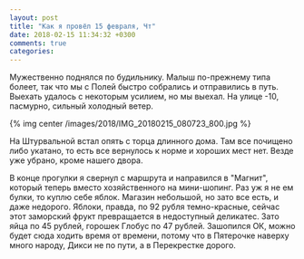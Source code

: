 ```yaml
---
layout: post
title: "Как я провёл 15 февраля, Чт"
date: 2018-02-15 11:34:32 +0300
comments: true
categories: 
---
```

Мужественно поднялся по будильнику. Малыш по-прежнему типа болеет, так что мы с Полей быстро собрались и отправились в путь. Выехать удалось с некоторым усилием, но мы выехал. На улице -10, пасмурно, сильный холодный ветер. 

{% img center /images/2018/IMG_20180215_080723_800.jpg %}

На Штурвальной встал опять с торца длинного дома. Там все почищено либо укатано, то есть все вернулось к норме и хороших мест нет. Везде уже убрано, кроме нашего двора.



В конце прогулки я свернул с маршрута и направился в "Магнит", который теперь вместо хозяйственного на мини-шопинг. Раз уж я не ем булки, то куплю себе яблок. Магазин небольшой, но зато все есть, и даже недорого. Яблоки, правда, по 92 рубля темно-красные, сейчас этот заморский фрукт превращается в недоступный деликатес. Зато яйца по 45 рублей, горошек Глобус по 47 рублей. Зашопился ОК, можно будет сюда ходить время от времени, потому что в Пятерочке наверху много народу, Дикси не по пути, а в Перекрестке дорого.
